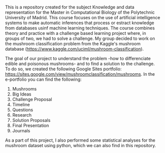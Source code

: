 This is a repository created for the subject Knowledge and data representation for the Master in Computational Biology of the Polytechnic University of Madrid.
This course focuses on the use of artificial intelligence systems to make automatic inferences that process or estract knowledge from databases usinf machine learning techniques. The course combines theory and practice with a challenge based learning project where, in groups of two, we had to solve a challenge. My group decided to work on the mushroom classification problem from the Kaggle's mushroom database (https://www.kaggle.com/uciml/mushroom-classification). 

The goal of our project to understand the problem -how to differenciate edible and poisonous mushrooms- and to find a solution to the challenge. To do so, we created the following Google Sites portfolio: https://sites.google.com/view/mushroomclassification/mushrooms. In the e-portfolio you can find the following:
1) Mushrooms
2) Big Ideas
3) Challenge Proposal
4) Timeline
5) Questions
6) Research
7) Solution Proposals
8) Final Presentation
9) Journals

As a part of this project, I also performed some statistical analyses for the mushroom dataset using python, which we can also find in this repository.
